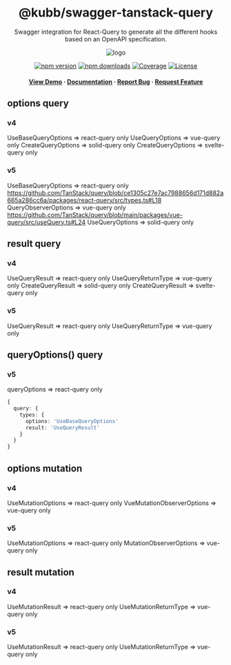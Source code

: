 <div align="center">

<!-- <img src="assets/logo.png" alt="logo" width="200" height="auto" /> -->
<h1>@kubb/swagger-tanstack-query</h1>

<p>
   Swagger integration for React-Query to generate all the different hooks based on an OpenAPI specification.
  </p>
  <img src="https://raw.githubusercontent.com/kubb-project/kubb/main/assets/banner.png" alt="logo"  height="auto" />

[![npm version][npm-version-src]][npm-version-href]
[![npm downloads][npm-downloads-src]][npm-downloads-href]
[![Coverage][coverage-src]][coverage-href]
[![License][license-src]][license-href]

<!-- ALL-CONTRIBUTORS-BADGE:START - Do not remove or modify this section -->
<!-- ALL-CONTRIBUTORS-BADGE:END -->
</p>

<h4>
    <a href="https://codesandbox.io/s/github/kubb-project/kubb/tree/main/examples/typescript" target="_blank">View Demo</a>
    <span> · </span>
      <a href="https://kubb.dev/" target="_blank">Documentation</a>
    <span> · </span>
      <a href="https://github.com/kubb-project/kubb/issues/" target="_blank">Report Bug</a>
    <span> · </span>
      <a href="https://github.com/kubb-project/kubb/issues/" target="_blank">Request Feature</a>
  </h4>
</div>

<!-- Badges -->

[npm-version-src]: https://img.shields.io/npm/v/@kubb/swagger-tanstack-query?flat&colorA=18181B&colorB=f58517
[npm-version-href]: https://npmjs.com/package/@kubb/swagger-tanstack-query
[npm-downloads-src]: https://img.shields.io/npm/dm/@kubb/swagger-tanstack-query?flat&colorA=18181B&colorB=f58517
[npm-downloads-href]: https://npmjs.com/package/@kubb/swagger-tanstack-query
[license-src]: https://img.shields.io/github/license/kubb-project/kubb.svg?flat&colorA=18181B&colorB=f58517
[license-href]: https://github.com/kubb-project/kubb/blob/main/LICENSE
[build-src]: https://img.shields.io/github/actions/workflow/status/kubb-project/kubb/ci.yaml?style=flat&colorA=18181B&colorB=f58517
[build-href]: https://www.npmjs.com/package/@kubb/swagger-tanstack-query
[minified-src]: https://img.shields.io/bundlephobia/min/@kubb/swagger-tanstack-query?style=flat&colorA=18181B&colorB=f58517
[minified-href]: https://www.npmjs.com/package/@kubb/swagger-tanstack-query
[coverage-src]: https://img.shields.io/codecov/c/github/kubb-project/kubb?style=flat&colorA=18181B&colorB=f58517
[coverage-href]: https://www.npmjs.com/package/@kubb/swagger-tanstack-query


## options query
### v4
UseBaseQueryOptions => react-query only
UseQueryOptions => vue-query only
CreateQueryOptions => solid-query only
CreateQueryOptions => svelte-query only


### v5
UseBaseQueryOptions => react-query only https://github.com/TanStack/query/blob/ce1305c27e7ac7988656d171d882a665a286cc6a/packages/react-query/src/types.ts#L18
QueryObserverOptions => vue-query only https://github.com/TanStack/query/blob/main/packages/vue-query/src/useQuery.ts#L24
UseQueryOptions => solid-query only

## result query

### v4
UseQueryResult => react-query only
UseQueryReturnType => vue-query only
CreateQueryResult => solid-query only
CreateQueryResult => svelte-query only

### v5

UseQueryResult => react-query only
UseQueryReturnType => vue-query only


## queryOptions() query

### v5
queryOptions => react-query only


```typescript
{
  query: {
    types: {
      options: 'UseBaseQueryOptions'
      result: 'UseQueryResult'
    }
  }
}
```



## options mutation
### v4
UseMutationOptions => react-query only
VueMutationObserverOptions => vue-query only


### v5
UseMutationOptions => react-query only
MutationObserverOptions => vue-query only

## result mutation

### v4
UseMutationResult => react-query only
UseMutationReturnType => vue-query only

### v5
UseMutationResult => react-query only
UseMutationReturnType => vue-query only
